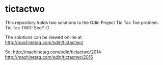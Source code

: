 # tictactwo 
This repository holds two solutions to the Odin Project Tic Tac Toe problem. Tic Tac TWO! See? :D

The solutions can be viewed online at:
http://machinetag.com/odin/tictactwo/

So:
http://machinetag.com/odin/tictactwo/2014
http://machinetag.com/odin/tictactwo/2015
